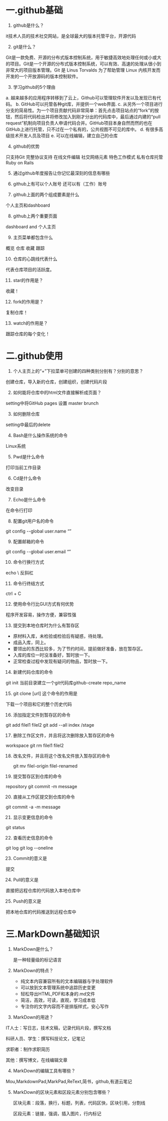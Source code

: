 # 一.github基础

1.	github是什么？

 it技术人员的技术社交网站，是全球最大的版本托管平台，开源代码
 
2.	git是什么？

 Git是一款免费、开源的分布式版本控制系统，用于敏捷高效地处理任何或小或大的项目。Git是一个开源的分布式版本控制系统，可以有效、高速的处理从很小到非常大的项目版本管理。Git 是 Linus Torvalds 为了帮助管理 Linux 内核开发而开发的一个开放源码的版本控制软件。
 
3.	学习github的5个理由

 a.	越来越多的应用程序转移到了云上，Github可以管理软件开发以及发现已有代码。
b.	GitHub可以托管各种git库，并提供一个web界面.
c.	从另外一个项目进行分支的简易性。为一个项目贡献代码非常简单：首先点击项目站点的“fork”的按钮，然后将代码检出并将修改加入到刚才分出的代码库中，最后通过内建的“pull request”机制向项目负责人申请代码合并。GitHub项目本身自然而然的也在GitHub上进行托管，只不过在一个私有的，公共视图不可见的库中。
d.	有很多高级技术开发人员及项目
e.	可以在线编辑，建立自己的仓库

4.	github的优势

 只支持Git 
完整协议支持 
在线文件编辑 
社交网络元素
特色工作模式
 私有仓库托管
 Ruby on Rails
 
5. 通过github年度报告让你记忆最深刻的信息有哪些

6. github上有可以个人账号 还可以有（工作）账号

7. github上面的两个组成要素是什么

 个人主页和dashboard
 
8. github上两个重要页面

  dashboard and 个人主页
 
9. 主页菜单都包含什么 

  概览 仓库 收藏 跟踪
 
10. 仓库的心跳线代表什么

  代表仓库项目的活跃度。

11. star的作用是？

 收藏！
 
12. fork的作用是？

 复制仓库！

13. watch的作用是？

 跟踪仓库的每个变化！


# 二.github使用

1. 个人主页上的“+”下拉菜单可创建的四种类别分别有？分别的意思？

 创建仓库，导入新的仓库，创建组织，创建代码片段
 
2. 如何能将仓库中的html文件直接解析成页面？

 setting中将GitHub pages 设置 master brunch
 
3. 如何删除仓库

 setting中最后的delete
 
4. Bash是什么操作系统的命令

 Linux系统
 
5. Pwd是什么命令

 打印当前工作目录
 
6. Cd是什么命令

 改变目录
 
7. Echo是什么命令

 在命令行打印
 
8. 配置git用户名的命令

 git config --global user.name “”
 
9. 配置邮箱的命令

 git config --global user.email “”
 
10. 命令行换行方式

 echo \ 反斜杠
 
11. 命令行终结方式

 ctrl + C
 
12. 使用命令行比GUI方式有何优势

 程序开发容易，操作方便，兼容性强
 
13. 提交到本地仓库时为什么有暂存区

- 原材料入库，未检验或检验后有疑惑，待处理。
- 成品入库，同上。
- 要领出的东西比较多，为了节约时间，提前做好准备，放在暂存区。
- 入库的库位一时没准备好，暂时放一下。
- 正常检查过程中发现有疑问的物品，暂时放一下。

14. 新建代码仓库的命令

 git init  当前目录建立一个git代码库github-create repo_name

15.  git clone [url] 这个命令的作用是

 下载一个项目和它的整个历史代码
 
16. 添加指定文件到暂存区的命令

 git add filel1 filel2
git add --all   index /stage

17. 删除工作区文件，并且将这次删除放入暂存区的命令

 workspace  git rm filel1 filel2
 
18. 改名文件，并且将这个改名文件放入暂存区的命令 

    git mv filel-origin filel-renamed
    
19. 提交暂存区到仓库的命令

 repository  git commit -m message
 
20. 直接从工作区提交到仓库的命令

  git commit -a -m message
  
21. 显示变更信息的命令

  git status
  
22. 查看历史信息的命令

 git log 
git log --oneline

23. Commit的意义是

  提交
  
24. Pull的意义是

 直接把远程仓库的代码放入本地仓库中
 
25. Push的意义是

 把本地仓库的代码推送到远程仓库中
 
# 三.MarkDown基础知识

1. MarkDown是什么？

   是一种轻量级的标记语言
   
2. MarkDown的特点？

   - 纯文本内容兼容所有的文本编辑器与字处理软件
   - 可以放到文本管理系统中追踪历史变更
   - 轻松导出HTML,PDF和本身的.md文件
   - 简洁，高效，可读，直观，学习成本低
   - 专注你的文字内容而不是排版样式，安心写作
   
3. MarkDown的用途？

  IT人士：写日志，技术文稿，记录代码片段，撰写文档
  
  科研人员、学生：撰写科技论文，记笔记
  
  求职者：制作求职简历
  
  其他：撰写博文，在线编辑文章
  
4. MarkDown的编辑工具有哪些？

 Mou,MarkdownPad,MarkPad,ReText,简书，github,有道云笔记
 
5. MarkDown的区块元素和区段元素分别包含哪些？

   区块元素：段落，换行，标题，列表，代码区快，区块引用，分割线
   
   区段元素：链接，强调，插入图片，行内标记

